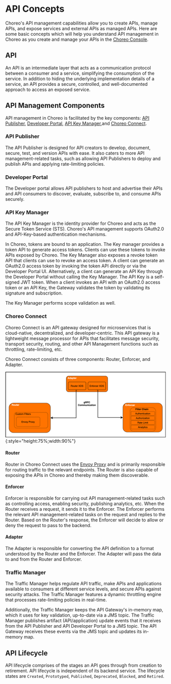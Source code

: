 # API Concepts
Choreo's API management capabilities allow you to create APIs, manage APIs, and expose services and external APIs as managed APIs. Here are some basic concepts which will help you understand API management in Choreo as you create and manage your APIs in the [Choreo Console]({{choreo_console}}).
 
## API
An API is an intermediate layer that acts as a communication protocol between a consumer and a service, simplifying the consumption of the service. In addition to hiding the underlying implementation details of a service, an API provides a secure, controlled, and well-documented approach to access an exposed service.

## API Management Components
API management in Choreo is facilitated by the key components: [API Publisher](#api-publisher), [Developer Portal](#developer-portal), [API Key Manager](#api-key-manager),and [Choreo Connect](#choreo-connect).  

### API Publisher 
The API Publisher is designed for API creators to develop, document, secure, test, and version APIs with ease. It also caters to more API management-related tasks, such as allowing API Publishers to deploy and publish APIs and applying rate-limiting policies.

### Developer Portal
The Developer portal allows API publishers to host and advertise their APIs and API consumers to discover, evaluate, subscribe to, and consume APIs securely.

### API Key Manager
The API Key Manager is the identity provider for Choreo and acts as the Secure Token Service (STS). Choreo's API management supports OAuth2.0 and API-Key-based authentication mechanisms.

In Choreo, tokens are bound to an application. The Key manager provides a token API to generate access tokens. Clients can use these tokens to invoke APIs exposed by Choreo. The Key Manager also exposes a revoke token API that clients can use to revoke an access token. A client can generate an OAuth2.0 access token by invoking the token API directly or via the Developer Portal UI. Alternatively, a client can generate an API Key through the Developer Portal without calling the Key Manager. The API Key is a self-signed JWT token. When a client invokes an API with an OAuth2.0 access token or an API Key, the Gateway validates the token by validating its signature and subscription.

The Key Manager performs scope validation as well.

### Choreo Connect

Choreo Connect is an API gateway designed for microservices that is cloud-native, decentralized, and developer-centric. This API gateway is a lightweight message processor for APIs that facilitates message security, transport security, routing, and other API Management functions such as throttling, rate-limiting, etc.

Choreo Connect consists of three components: Router, Enforcer, and Adapter.

![Choreo Connect](../assets/img/apis/choreo-connect.png){:style="height:75%;width:90%"}

#### Router

Router in Choreo Connect uses the [Envoy Proxy](https://www.envoyproxy.io/) and is primarily responsible for routing traffic to the relevant endpoints. The Router is also capable of exposing the APIs in Choreo and thereby making them discoverable.

#### Enforcer

Enforcer is responsible for carrying out API management-related tasks such as controlling access, enabling security, publishing analytics, etc. When the Router receives a request, it sends it to the Enforcer. The Enforcer performs the relevant API management-related tasks on the request and replies to the Router. Based on the Router's response, the Enforcer will decide to allow or deny the request to pass to the backend.

#### Adapter 

The Adapter is responsible for converting the API definition to a format understood by the Router and the Enforcer. The Adapter will pass the data to and from the Router and Enforcer. 

### Traffic Manager 

The Traffic Manager helps regulate API traffic, make APIs and applications available to consumers at different service levels, and secure APIs against security attacks. The Traffic Manager features a dynamic throttling engine that processes rate-limiting policies in real-time. 

Additionally,  the Traffic Manager keeps the API Gateway's in-memory map, which it uses for key validation, up-to-date via a JMS topic. The Traffic Manager publishes artifact (API/application) update events that it receives from the API Publisher and API Developer Portal to a JMS topic. The API Gateway receives these events via the JMS topic and updates its in-memory map.


## API Lifecycle
API lifecycle comprises of the stages an API goes through from creation to retirement. API lifecycle is independent of its backend service. The lifecycle states are `Created`, `Prototyped`, `Published`, `Deprecated`, `Blocked`, and `Retired`.

